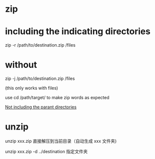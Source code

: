 # zip 


# including the indicating directories
zip -r /path/to/destination.zip /files

# without 

zip -j /path/to/destination.zip /files

(this only works with files)

use cd /path/target/ to make zip words as expected


[Not including the parant directories](https://unix.stackexchange.com/questions/245856/zip-a-file-without-including-the-parent-directory ":)")

# unzip


unzip xxx.zip 
直接解压到当前目录（自动生成 xxx 文件夹)


unzip xxx.zip -d ../destination
指定文件夹
